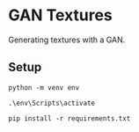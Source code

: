 # GAN Textures

Generating textures with a GAN.

## Setup

```
python -m venv env

.\env\Scripts\activate

pip install -r requirements.txt
```
